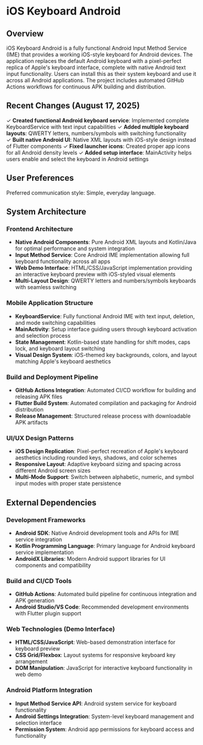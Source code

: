 # iOS Keyboard Android

## Overview

iOS Keyboard Android is a fully functional Android Input Method Service (IME) that provides a working iOS-style keyboard for Android devices. The application replaces the default Android keyboard with a pixel-perfect replica of Apple's keyboard interface, complete with native Android text input functionality. Users can install this as their system keyboard and use it across all Android applications. The project includes automated GitHub Actions workflows for continuous APK building and distribution.

## Recent Changes (August 17, 2025)

✓ **Created functional Android keyboard service**: Implemented complete KeyboardService with text input capabilities
✓ **Added multiple keyboard layouts**: QWERTY letters, numbers/symbols with switching functionality  
✓ **Built native Android UI**: Native XML layouts with iOS-style design instead of Flutter components
✓ **Fixed launcher icons**: Created proper app icons for all Android density levels
✓ **Added setup interface**: MainActivity helps users enable and select the keyboard in Android settings

## User Preferences

Preferred communication style: Simple, everyday language.

## System Architecture

### Frontend Architecture
- **Native Android Components**: Pure Android XML layouts and Kotlin/Java for optimal performance and system integration
- **Input Method Service**: Core Android IME implementation allowing full keyboard functionality across all apps
- **Web Demo Interface**: HTML/CSS/JavaScript implementation providing an interactive keyboard preview with iOS-styled visual elements
- **Multi-Layout Design**: QWERTY letters and numbers/symbols keyboards with seamless switching

### Mobile Application Structure
- **KeyboardService**: Fully functional Android IME with text input, deletion, and mode switching capabilities
- **MainActivity**: Setup interface guiding users through keyboard activation and selection process
- **State Management**: Kotlin-based state handling for shift modes, caps lock, and keyboard layout switching
- **Visual Design System**: iOS-themed key backgrounds, colors, and layout matching Apple's keyboard aesthetics

### Build and Deployment Pipeline
- **GitHub Actions Integration**: Automated CI/CD workflow for building and releasing APK files
- **Flutter Build System**: Automated compilation and packaging for Android distribution
- **Release Management**: Structured release process with downloadable APK artifacts

### UI/UX Design Patterns
- **iOS Design Replication**: Pixel-perfect recreation of Apple's keyboard aesthetics including rounded keys, shadows, and color schemes
- **Responsive Layout**: Adaptive keyboard sizing and spacing across different Android screen sizes
- **Multi-Mode Support**: Switch between alphabetic, numeric, and symbol input modes with proper state persistence

## External Dependencies

### Development Frameworks
- **Android SDK**: Native Android development tools and APIs for IME service integration
- **Kotlin Programming Language**: Primary language for Android keyboard service implementation
- **AndroidX Libraries**: Modern Android support libraries for UI components and compatibility

### Build and CI/CD Tools
- **GitHub Actions**: Automated build pipeline for continuous integration and APK generation
- **Android Studio/VS Code**: Recommended development environments with Flutter plugin support

### Web Technologies (Demo Interface)
- **HTML/CSS/JavaScript**: Web-based demonstration interface for keyboard preview
- **CSS Grid/Flexbox**: Layout systems for responsive keyboard key arrangement
- **DOM Manipulation**: JavaScript for interactive keyboard functionality in web demo

### Android Platform Integration
- **Input Method Service API**: Android system service for keyboard functionality
- **Android Settings Integration**: System-level keyboard management and selection interface
- **Permission System**: Android app permissions for keyboard access and functionality